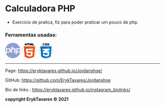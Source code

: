 # **Calculadora PHP**

* Exercicio de pratica, fiz para poder praticar um pouco de php. 


### Ferramentas usadas:
<div>
<img src="./img/php.png" alt="php" width=50 height=50>

<img src="./img/html-5.png" alt="html" width=50 height=50>

<img src="./img/css.png" alt="css" width=50 height=50>
</div>


<hr>

Page: https://eryktavares.github.io/Jordanshoe/

GitHub: https://github.com/ErykTavares/Jordanshoe

Bio de links : https://eryktavares.github.io/instagram_biolinks/

**copyright ErykTavares :copyright: 2021**